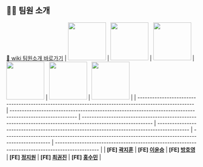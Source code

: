 ## <br>💁🏻 팀원 소개
[🔗 wiki 팀원소개 바로가기]()
| <a href="https://github.com/jihoon135"><img src="https://github.com/jihoon135.png" width="100"></a> | <a href="https://github.com/ShiroUsagi25"><img src="https://github.com/ShiroUsagi25.png" width="100"></a> | <a href="https://github.com/BANGHoYeong"><img src="https://github.com/BANGHoYeong.png" width="100"></a> | <a href="https://github.com/Jiwon42"><img src="https://github.com/Jiwon42.png" width="100"></a> | <a href="https://github.com/kwonjin2"><img src="https://github.com/kwonjin2.png" width="100"></a> | <a href="https://github.com/ghdtnals"><img src="https://github.com/ghdtnals.png" width="100"></a> |
| ----------------------------------------------------------------------------------------------------- | --------------------------------------------------------------------------------------------------------- | ----------------------------------------------------------------------------------------------------------- | ------------------------------------------------------------------------------------------- | ------------------------------------------------------------------------------------------------- | ------------------------------------------------------------------------------------------------ |
| **[FE] [곽지훈](https://github.com/jihoon135)**                                                        | **[FE] [이윤승](https://github.com/ShiroUsagi25)**                                                        | **[FE] [방호영](https://github.com/BANGHoYeong)**                                                          | **[FE] [정지원](https://github.com/Jiwon42)**                                                    | **[FE] [최권진](https://github.com/kwonjin2)**                                                    | **[FE] [홍수민](https://github.com/ghdtnals)**                                                   |
